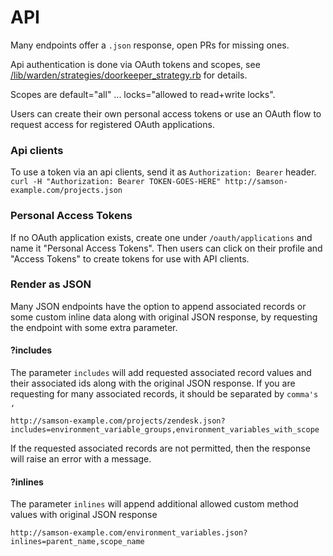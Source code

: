 
# API

Many endpoints offer a `.json` response, open PRs for missing ones.

Api authentication is done via OAuth tokens and scopes, see [/lib/warden/strategies/doorkeeper_strategy.rb](/lib/warden/strategies/doorkeeper_strategy.rb) for details.

Scopes are default="all" ... locks="allowed to read+write locks".

Users can create their own personal access tokens or use an OAuth flow to request access for registered OAuth applications.

### Api clients

To use a token via an api clients, send it as `Authorization: Bearer` header.
`curl -H "Authorization: Bearer TOKEN-GOES-HERE" http://samson-example.com/projects.json`

### Personal Access Tokens

If no OAuth application exists, create one under `/oauth/applications` and name it "Personal Access Tokens".
Then users can click on their profile and "Access Tokens" to create tokens for use with API clients.

### Render as JSON

Many JSON endpoints have the option to append associated records or some custom inline data along with original JSON response, by requesting the endpoint with some extra parameter.

#### ?includes

The parameter `includes` will add requested associated record values and their associated ids along with the original JSON response.
If you are requesting for many associated records, it should be separated by `comma's ,`

`http://samson-example.com/projects/zendesk.json?includes=environment_variable_groups,environment_variables_with_scope`

If the requested associated records are not permitted, then the response will raise an error with a message.

#### ?inlines

The parameter `inlines` will append additional allowed custom method values with original JSON response

`http://samson-example.com/environment_variables.json?inlines=parent_name,scope_name`
